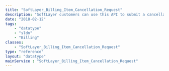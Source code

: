 ```yaml
---
title: "SoftLayer_Billing_Item_Cancellation_Request"
description: "SoftLayer customers can use this API to submit a cancellation request. A single service cancellation can contain multiple cancellation items which contain a billing item. "
date: "2018-02-12"
tags:
    - "datatype"
    - "sldn"
    - "Billing"
classes:
    - "SoftLayer_Billing_Item_Cancellation_Request"
type: "reference"
layout: "datatype"
mainService : "SoftLayer_Billing_Item_Cancellation_Request"
---
```

